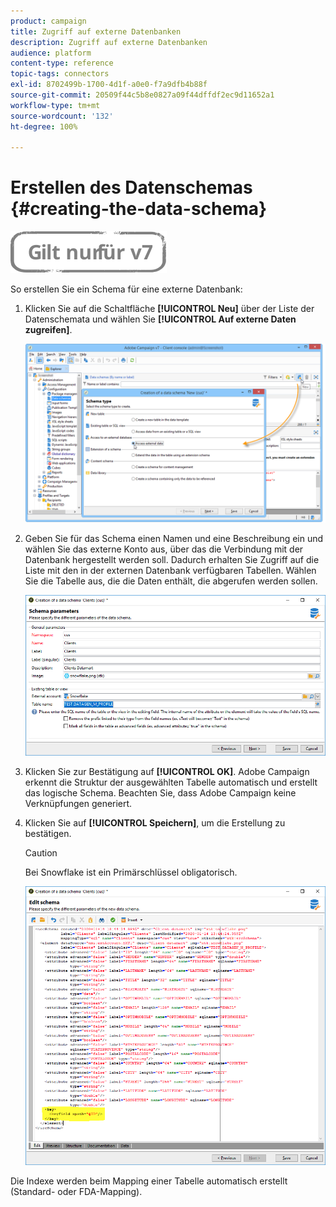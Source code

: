```yaml
---
product: campaign
title: Zugriff auf externe Datenbanken
description: Zugriff auf externe Datenbanken
audience: platform
content-type: reference
topic-tags: connectors
exl-id: 8702499b-1700-4d1f-a0e0-f7a9dfb4b88f
source-git-commit: 20509f44c5b8e0827a09f44dffdf2ec9d11652a1
workflow-type: tm+mt
source-wordcount: '132'
ht-degree: 100%

---
```


# Erstellen des Datenschemas {#creating-the-data-schema}

![](../../assets/v7-only.svg)

So erstellen Sie ein Schema für eine externe Datenbank:

1. Klicken Sie auf die Schaltfläche **[!UICONTROL Neu]** über der Liste der Datenschemata und wählen Sie **[!UICONTROL Auf externe Daten zugreifen]**.

   ![](assets/wf_new_schema_fda.png)

1. Geben Sie für das Schema einen Namen und eine Beschreibung ein und wählen Sie das externe Konto aus, über das die Verbindung mit der Datenbank hergestellt werden soll. Dadurch erhalten Sie Zugriff auf die Liste mit den in der externen Datenbank verfügbaren Tabellen. Wählen Sie die Tabelle aus, die die Daten enthält, die abgerufen werden sollen.

   ![](assets/wf_new_schema_select_table_fda.png)

1. Klicken Sie zur Bestätigung auf **[!UICONTROL OK]**. Adobe Campaign erkennt die Struktur der ausgewählten Tabelle automatisch und erstellt das logische Schema. Beachten Sie, dass Adobe Campaign keine Verknüpfungen generiert.

1. Klicken Sie auf **[!UICONTROL Speichern]**, um die Erstellung zu bestätigen.

   >[!CAUTION]
   >
   >Bei Snowflake ist ein Primärschlüssel obligatorisch.

   ![](assets/wf_new_schema_generate_fda.png)

Die Indexe werden beim Mapping einer Tabelle automatisch erstellt (Standard- oder FDA-Mapping).
